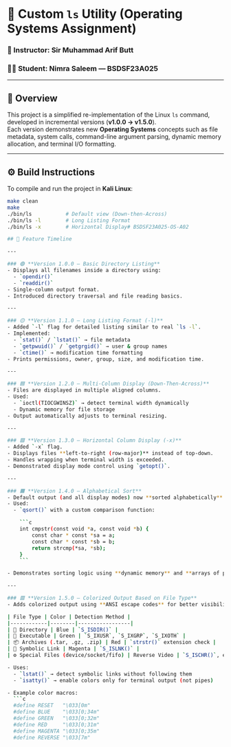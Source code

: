 # 🧮 Custom `ls` Utility (Operating Systems Assignment)

### 📘 Instructor: Sir Muhammad Arif Butt  
### 👩‍💻 Student: Nimra Saleem — BSDSF23A025  

---

## 🔰 Overview
This project is a simplified re-implementation of the Linux `ls` command, developed in incremental versions (**v1.0.0 → v1.5.0**).  
Each version demonstrates new **Operating Systems** concepts such as file metadata, system calls, command-line argument parsing, dynamic memory allocation, and terminal I/O formatting.

---

## ⚙️ Build Instructions

To compile and run the project in **Kali Linux**:

```bash
make clean
make
./bin/ls           # Default view (Down-then-Across)
./bin/ls -l        # Long Listing Format
./bin/ls -x        # Horizontal Display# BSDSF23A025-OS-A02

## 🧩 Feature Timeline

---

### 🟢 **Version 1.0.0 — Basic Directory Listing**
- Displays all filenames inside a directory using:
  - `opendir()`
  - `readdir()`
- Single-column output format.
- Introduced directory traversal and file reading basics.

---

### 🟡 **Version 1.1.0 — Long Listing Format (-l)**
- Added `-l` flag for detailed listing similar to real `ls -l`.
- Implemented:
  - `stat()` / `lstat()` → file metadata  
  - `getpwuid()` / `getgrgid()` → user & group names  
  - `ctime()` → modification time formatting  
- Prints permissions, owner, group, size, and modification time.

---

### 🟦 **Version 1.2.0 — Multi-Column Display (Down-Then-Across)**
- Files are displayed in multiple aligned columns.
- Used:
  - `ioctl(TIOCGWINSZ)` → detect terminal width dynamically  
  - Dynamic memory for file storage  
- Output automatically adjusts to terminal resizing.

---

### 🟩 **Version 1.3.0 — Horizontal Column Display (-x)**
- Added `-x` flag.
- Displays files **left-to-right (row-major)** instead of top-down.
- Handles wrapping when terminal width is exceeded.
- Demonstrated display mode control using `getopt()`.

---

### 🟧 **Version 1.4.0 — Alphabetical Sort**
- Default output (and all display modes) now **sorted alphabetically**.
- Used:
  - `qsort()` with a custom comparison function:

    ```c
    int cmpstr(const void *a, const void *b) {
        const char * const *sa = a;
        const char * const *sb = b;
        return strcmp(*sa, *sb);
    }
    ```

- Demonstrates sorting logic using **dynamic memory** and **arrays of pointers**.

---

### 🟥 **Version 1.5.0 — Colorized Output Based on File Type**
- Adds colorized output using **ANSI escape codes** for better visibility.

| File Type | Color | Detection Method |
|------------|--------|-----------------|
| 📘 Directory | Blue | `S_ISDIR()` |
| 💚 Executable | Green | `S_IXUSR`, `S_IXGRP`, `S_IXOTH` |
| 📦 Archives (.tar, .gz, .zip) | Red | `strstr()` extension check |
| 🩷 Symbolic Link | Magenta | `S_ISLNK()` |
| ⚙️ Special Files (device/socket/fifo) | Reverse Video | `S_ISCHR()`, etc. |

- Uses:
  - `lstat()` → detect symbolic links without following them  
  - `isatty()` → enable colors only for terminal output (not pipes)

- Example color macros:
  ```c
  #define RESET   "\033[0m"
  #define BLUE    "\033[0;34m"
  #define GREEN   "\033[0;32m"
  #define RED     "\033[0;31m"
  #define MAGENTA "\033[0;35m"
  #define REVERSE "\033[7m"
